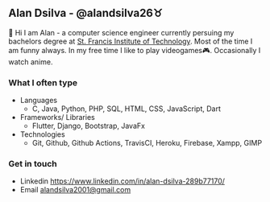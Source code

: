 ## Alan Dsilva - @alandsilva26♉
<!-- <img  src="https://raw.githubusercontent.com/alandsilva26/alandsilva26/master/itachi.gif" width="300" align="right"></img> -->
  👋 Hi I am Alan - a computer science engineer currently persuing my bachelors degree at [St. Francis Institute of Technology](https://www.sfit.ac.in/). Most of the time I am funny always. In my free time I like to play videogames🎮. Occasionally I watch anime.
  
### What I often type
  * Languages
    - C, Java, Python, PHP, SQL, HTML, CSS, JavaScript, Dart
  * Frameworks/ Libraries
    - Flutter, Django, Bootstrap, JavaFx
  * Technologies
    - Git, Github, Github Actions, TravisCI, Heroku, Firebase, Xampp, GIMP
    
### Get in touch
  * Linkedin https://www.linkedin.com/in/alan-dsilva-289b77170/
  * Email alandsilva2001@gmail.com
